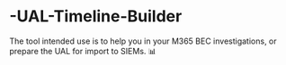 # -UAL-Timeline-Builder
The tool intended use is to help you in your M365 BEC investigations, or prepare the UAL for import to SIEMs. 📊
